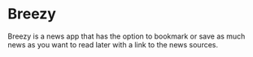 # Breezy
Breezy is a news app that has the option to bookmark or save as much news as you want to read later with a link to the news sources.
